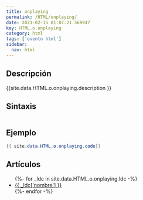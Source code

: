 ```yaml
---
title: onplaying
permalink: /HTML/onplaying/
date: 2021-02-15 01:07:21.569947
key: HTML.o.onplaying
category: html
tags: ['evento html']
sidebar: 
  nav: html
---
```


## Descripción
{{site.data.HTML.o.onplaying.description }}

## Sintaxis
~~~html
~~~

## Ejemplo
~~~java
{{ site.data.HTML.o.onplaying.code}}
~~~

## Artículos
<ul>
{%- for _ldc in site.data.HTML.o.onplaying.ldc -%}
   <li>
       <a href="{{_ldc['url'] }}">{{ _ldc['nombre'] }}</a>
   </li>
{%- endfor -%}
</ul>
